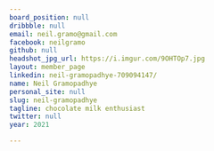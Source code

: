 ```yaml
---
board_position: null
dribbble: null
email: neil.gramo@gmail.com
facebook: neilgramo
github: null
headshot_jpg_url: https://i.imgur.com/9OHTOp7.jpg
layout: member_page
linkedin: neil-gramopadhye-709094147/
name: Neil Gramopadhye
personal_site: null
slug: neil-gramopadhye
tagline: chocolate milk enthusiast
twitter: null
year: 2021

---
```

